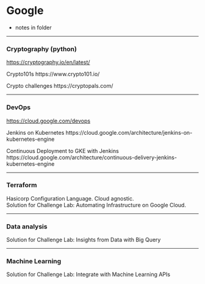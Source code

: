 # Google
* notes in folder
<hr>

### Cryptography (python) <br>
https://cryptography.io/en/latest/
<p>Crypto101s
https://www.crypto101.io/
<p>Crypto challenges
https://cryptopals.com/

<hr>  

### DevOps<br>
https://cloud.google.com/devops
<p>Jenkins on Kubernetes
https://cloud.google.com/architecture/jenkins-on-kubernetes-engine
<p>Continuous Deployment to GKE with Jenkins
https://cloud.google.com/architecture/continuous-delivery-jenkins-kubernetes-engine

<hr>

### Terraform<br>
Hasicorp Configuration Language. Cloud agnostic.<br>
Solution for Challenge Lab: Automating Infrastructure on Google Cloud.<br>

<hr>

### Data analysis<br>
Solution for Challenge Lab: Insights from Data with Big Query<br>

<hr>

### Machine Learning<br>
Solution for Challenge Lab: Integrate with Machine Learning APIs<br>


